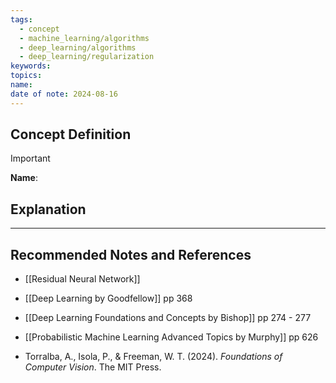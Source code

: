 ```yaml
---
tags:
  - concept
  - machine_learning/algorithms
  - deep_learning/algorithms
  - deep_learning/regularization
keywords: 
topics: 
name: 
date of note: 2024-08-16
---
```


## Concept Definition

>[!important]
>**Name**: 



## Explanation





-----------
##  Recommended Notes and References


- [[Residual Neural Network]]


- [[Deep Learning by Goodfellow]] pp 368
- [[Deep Learning Foundations and Concepts by Bishop]] pp 274 - 277
- [[Probabilistic Machine Learning Advanced Topics by Murphy]] pp 626
- Torralba, A., Isola, P., & Freeman, W. T. (2024). _Foundations of Computer Vision_. The MIT Press.